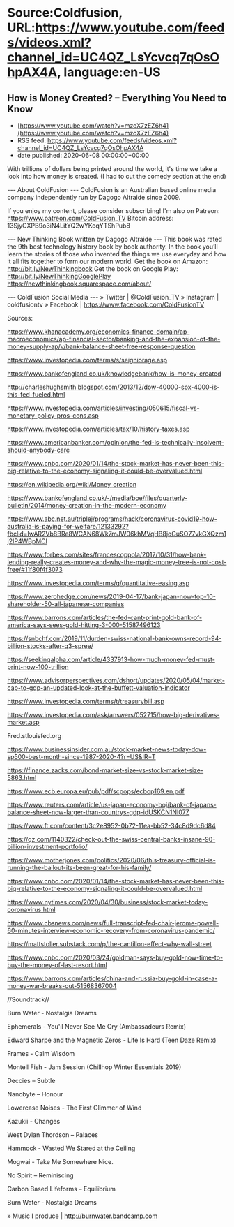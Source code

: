 # Source:Coldfusion, URL:https://www.youtube.com/feeds/videos.xml?channel_id=UC4QZ_LsYcvcq7qOsOhpAX4A, language:en-US

## How is Money Created? – Everything You Need to Know
 - [https://www.youtube.com/watch?v=mzoX7zEZ6h4](https://www.youtube.com/watch?v=mzoX7zEZ6h4)
 - RSS feed: https://www.youtube.com/feeds/videos.xml?channel_id=UC4QZ_LsYcvcq7qOsOhpAX4A
 - date published: 2020-06-08 00:00:00+00:00

With trillions of dollars being printed around the world, it's time we take a look into how money is created. (I had to cut the comedy section at the end)

--- About ColdFusion ---
ColdFusion is an Australian based online media company independently run by Dagogo Altraide since 2009.

If you enjoy my content, please consider subscribing!
I'm also on Patreon: https://www.patreon.com/ColdFusion_TV
Bitcoin address: 13SjyCXPB9o3iN4LitYQ2wYKeqYTShPub8

--- New Thinking Book written by Dagogo Altraide ---
This book was rated the 9th best technology history book by book authority.
In the book you’ll learn the stories of those who invented the things we use everyday and how it all fits together to form our modern world.
Get the book on Amazon: http://bit.ly/NewThinkingbook
Get the book on Google Play: http://bit.ly/NewThinkingGooglePlay
https://newthinkingbook.squarespace.com/about/

--- ColdFusion Social Media ---
» Twitter | @ColdFusion_TV
» Instagram | coldfusiontv
» Facebook | https://www.facebook.com/ColdFusionTV

Sources:

https://www.khanacademy.org/economics-finance-domain/ap-macroeconomics/ap-financial-sector/banking-and-the-expansion-of-the-money-supply-ap/v/bank-balance-sheet-free-response-question

https://www.investopedia.com/terms/s/seigniorage.asp

https://www.bankofengland.co.uk/knowledgebank/how-is-money-created

http://charleshughsmith.blogspot.com/2013/12/dow-40000-spx-4000-is-this-fed-fueled.html

https://www.investopedia.com/articles/investing/050615/fiscal-vs-monetary-policy-pros-cons.asp

https://www.investopedia.com/articles/tax/10/history-taxes.asp

https://www.americanbanker.com/opinion/the-fed-is-technically-insolvent-should-anybody-care

https://www.cnbc.com/2020/01/14/the-stock-market-has-never-been-this-big-relative-to-the-economy-signaling-it-could-be-overvalued.html

https://en.wikipedia.org/wiki/Money_creation

https://www.bankofengland.co.uk/-/media/boe/files/quarterly-bulletin/2014/money-creation-in-the-modern-economy

https://www.abc.net.au/triplej/programs/hack/coronavirus-covid19-how-australia-is-paying-for-welfare/12133292?fbclid=IwAR2Vb8BRe8WCAN68Wk7mJW06khMVqHB8joGuSO77vkGXQzm1j2IP4WBpMCI

https://www.forbes.com/sites/francescoppola/2017/10/31/how-bank-lending-really-creates-money-and-why-the-magic-money-tree-is-not-cost-free/#11f80f4f3073

https://www.investopedia.com/terms/q/quantitative-easing.asp

https://www.zerohedge.com/news/2019-04-17/bank-japan-now-top-10-shareholder-50-all-japanese-companies

https://www.barrons.com/articles/the-fed-cant-print-gold-bank-of-america-says-sees-gold-hitting-3-000-51587496123

https://snbchf.com/2019/11/durden-swiss-national-bank-owns-record-94-billion-stocks-after-q3-spree/

https://seekingalpha.com/article/4337913-how-much-money-fed-must-print-now-100-trillion

https://www.advisorperspectives.com/dshort/updates/2020/05/04/market-cap-to-gdp-an-updated-look-at-the-buffett-valuation-indicator

https://www.investopedia.com/terms/t/treasurybill.asp

https://www.investopedia.com/ask/answers/052715/how-big-derivatives-market.asp

Fred.stlouisfed.org

https://www.businessinsider.com.au/stock-market-news-today-dow-sp500-best-month-since-1987-2020-4?r=US&IR=T

https://finance.zacks.com/bond-market-size-vs-stock-market-size-5863.html

https://www.ecb.europa.eu/pub/pdf/scpops/ecbop169.en.pdf

https://www.reuters.com/article/us-japan-economy-boj/bank-of-japans-balance-sheet-now-larger-than-countrys-gdp-idUSKCN1NI07Z

https://www.ft.com/content/3c2e8952-0b72-11ea-bb52-34c8d9dc6d84

https://qz.com/1140322/check-out-the-swiss-central-banks-insane-90-billion-investment-portfolio/

https://www.motherjones.com/politics/2020/06/this-treasury-official-is-running-the-bailout-its-been-great-for-his-family/

https://www.cnbc.com/2020/01/14/the-stock-market-has-never-been-this-big-relative-to-the-economy-signaling-it-could-be-overvalued.html

https://www.nytimes.com/2020/04/30/business/stock-market-today-coronavirus.html

https://www.cbsnews.com/news/full-transcript-fed-chair-jerome-powell-60-minutes-interview-economic-recovery-from-coronavirus-pandemic/

https://mattstoller.substack.com/p/the-cantillon-effect-why-wall-street

https://www.cnbc.com/2020/03/24/goldman-says-buy-gold-now-time-to-buy-the-money-of-last-resort.html

https://www.barrons.com/articles/china-and-russia-buy-gold-in-case-a-money-war-breaks-out-51568367004


//Soundtrack//

Burn Water - Nostalgia Dreams

Ephemerals - You'll Never See Me Cry (Ambassadeurs Remix)

Edward Sharpe and the Magnetic Zeros - Life Is Hard (Teen Daze Remix)

Frames - Calm Wisdom

Montell Fish - Jam Session (Chillhop Winter Essentials 2019)

Deccies – Subtle

Nanobyte – Honour

Lowercase Noises - The First Glimmer of Wind

Kazukii - Changes

West Dylan Thordson – Palaces

Hammock - Wasted We Stared at the Ceiling

Mogwai - Take Me Somewhere Nice.

No Spirit – Reminiscing

Carbon Based Lifeforms – Equilibrium

Burn Water - Nostalgia Dreams 

» Music I produce | http://burnwater.bandcamp.com

